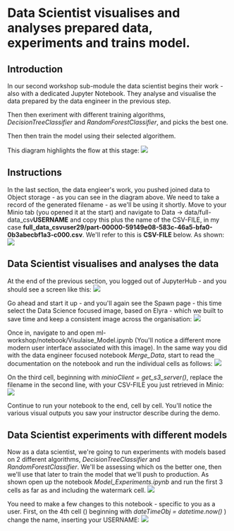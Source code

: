 # Data Scientist visualises and analyses prepared data, experiments and trains model.

## Introduction
In our second workshop sub-module the data scientist begins their work - also with a dedicated Jupyter Notebook. They analyse and visualise the data prepared by the data engineer in the previous step.

Then then exeriment with different training algorithms, _DecisionTreeClassifier_ and _RandomForestClassifier_, and picks the best one.

Then then train the model using their selected algorithem.

This diagram highlights the flow at this stage:
![](https://github.com/masoodfaisal/ml-workshop/blob/main/docs/images/8-FM-ML-Workshop-visual.png)

## Instructions

In the last section, the data engieer's work, you pushed joined data to Object storage - as you can see in the diagram above. We need to take a record of the generated filename - as we'll be using it shortly. Move to your Minio tab (you opened it at the start) and navigate to Data -> data/full-data_csv**USERNAME** and copy this plus the name of the CSV-FILE, in my case **full_data_csvuser29/part-00000-59149e08-583c-46a5-bfa0-0b3abecbf1a3-c000.csv**. We'll refer to this is **CSV-FILE** below. As shown:
![](https://github.com/masoodfaisal/ml-workshop/blob/main/docs/images/11-minio-prepared-csv-file.png)

## Data Scientist visualises and analyses the data

At the end of the previous section, you logged out of JupyterHub - and you should see a screen like this:
![](https://github.com/masoodfaisal/ml-workshop/blob/main/docs/images/9-start-Jupyter.png)

Go ahead and start it up - and you'll again see the Spawn page - this time select the Data Science focused image, based on Elyra - which we built to save time and keep a consistent image across the organisation:
![](https://github.com/masoodfaisal/ml-workshop/blob/main/docs/images/10-j-hub-spawner-elyra.png)

Once in, navigate to and open ml-workshop/notebook/Visulaise_Model.ipynb (You'll notice a different more modern user interface associated with this image). In the same way you did with the data engineer focused notebook _Merge_Data_, start to read the documentation on the notebook and run the individual cells as follows:
![](https://github.com/masoodfaisal/ml-workshop/blob/main/docs/images/12-run-new-jupy-interace.png)

On the third cell, beginning with _minioClient = get_s3_server()_, replace the filename in the second line, with your CSV-FILE you just retrieved in Minio:
![](https://github.com/masoodfaisal/ml-workshop/blob/main/docs/images/13-visualise-insert-file-name.png)

Continue to run your notebook to the end, cell by cell. You'll notice the various visual outputs you saw your instructor describe during the demo.

## Data Scientist experiments with different models

Now as a data scientist, we're going to run experiments with models based on 2 different algorithms, _DecisionTreeClassifier_ and _RandomForestClassifier_. We'll be assessing which os the better one, then we'll use that later to train the model that we'll push to production. As shown open up the notebook _Model_Experiments.ipynb_ and run the first 3 cells as far as and including the watermark cell.
![](https://github.com/masoodfaisal/ml-workshop/blob/main/docs/images/14-run-new-model-experiments)

You need to make a few changes to this notebook - specific to you as a user. First, on the 4th cell () beginning with _dateTimeObj = datetime.now()_ ) change the name, inserting your USERNAME:
![](https://github.com/masoodfaisal/ml-workshop/blob/main/docs/images/15-model-experiments-experiment-name.png)





